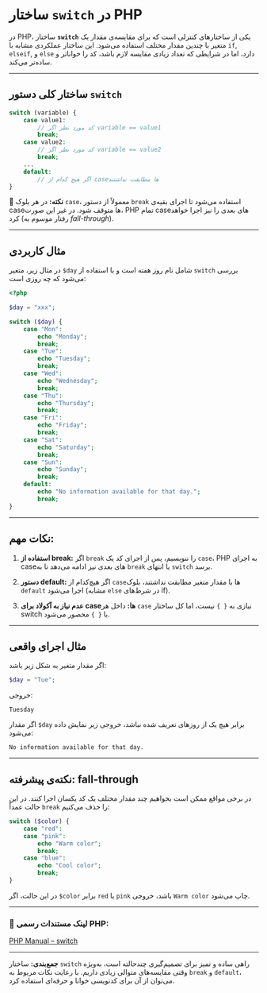 # ساختار `switch` در PHP

در PHP، ساختار **`switch`** یکی از ساختارهای کنترلی است که برای مقایسه‌ی مقدار یک متغیر با چندین مقدار مختلف استفاده می‌شود. این ساختار عملکردی مشابه با `if`, `elseif`, و `else` دارد، اما در شرایطی که تعداد زیادی مقایسه لازم باشد، کد را خواناتر و ساده‌تر می‌کند.

---

## ساختار کلی دستور `switch`

```php
switch (variable) {
    case value1:
        // کد مورد نظر اگر variable == value1
        break;
    case value2:
        // کد مورد نظر اگر variable == value2
        break;
    ...
    default:
        // اگر هیچ کدام از case‌ها مطابقت نداشتند
}
```

🔹 **نکته:** در هر بلوک `case`، معمولاً از دستور `break` استفاده می‌شود تا اجرای بقیه‌ی caseها متوقف شود. در غیر این صورت، PHP تمام caseهای بعدی را نیز اجرا خواهد کرد (رفتار موسوم به *fall-through*).

---

## مثال کاربردی

در مثال زیر، متغیر `$day` شامل نام روز هفته است و با استفاده از `switch` بررسی می‌شود که چه روزی است:

```php
<?php

$day = "xxx";

switch ($day) {
    case "Mon":
        echo "Monday";
        break;
    case "Tue":
        echo "Tuesday";
        break;
    case "Wed":
        echo "Wednesday";
        break;
    case "Thu":
        echo "Thursday";
        break;
    case "Fri":
        echo "Friday";
        break;
    case "Sat":
        echo "Saturday";
        break;
    case "Sun":
        echo "Sunday";
        break;
    default:
        echo "No information available for that day.";
        break;
}
```

---

## نکات مهم:

1. **استفاده از break:**
   اگر `break` را ننویسیم، پس از اجرای کد یک `case`، PHP به اجرای caseهای بعدی نیز ادامه می‌دهد تا به `break` یا انتهای `switch` برسد.

2. **دستور default:**
   اگر هیچ‌کدام از `case`‌ها با مقدار متغیر مطابقت نداشتند، بلوک `default` اجرا می‌شود (مشابه `else` در شرط‌های if).

3. **عدم نیاز به آکولاد برای caseها:**
   داخل هر `case` نیازی به `{ }` نیست، اما کل ساختار switch با `{ }` محصور می‌شود.

---

## مثال اجرای واقعی

اگر مقدار متغیر به شکل زیر باشد:

```php
$day = "Tue";
```

خروجی:

```
Tuesday
```

اگر مقدار `$day` برابر هیچ یک از روزهای تعریف شده نباشد، خروجی زیر نمایش داده می‌شود:

```
No information available for that day.
```

---

## نکته‌ی پیشرفته: fall-through

در برخی مواقع ممکن است بخواهیم چند مقدار مختلف یک کد یکسان اجرا کنند. در این حالت عمداً `break` را حذف می‌کنیم:

```php
switch ($color) {
    case "red":
    case "pink":
        echo "Warm color";
        break;
    case "blue":
        echo "Cool color";
        break;
}
```

در این حالت، اگر `$color` برابر `red` یا `pink` باشد، خروجی `Warm color` چاپ می‌شود.

---

### 📘 لینک مستندات رسمی PHP:

[PHP Manual – switch](https://www.php.net/manual/en/control-structures.switch.php)

---

**جمع‌بندی:**
ساختار `switch` راهی ساده و تمیز برای تصمیم‌گیری چندحالته است، به‌ویژه وقتی مقایسه‌های متوالی زیادی داریم. با رعایت نکات مربوط به `break` و `default`، می‌توان از آن برای کدنویسی خوانا و حرفه‌ای استفاده کرد.
